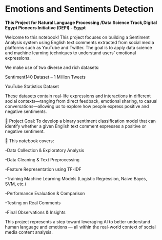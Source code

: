 # Emotions and Sentiments Detection

**This Project for Natural Language Processing /Data Science Track,Digital Egypt Pioneers Initiative (DEPI) - Egypt**

   


Welcome to this notebook!
This project focuses on building a Sentiment Analysis system using English text comments extracted from social media platforms such as YouTube and Twitter. The goal is to apply data science and machine learning techniques to understand users' emotional expressions.

We make use of two diverse and rich datasets:

Sentiment140 Dataset – 1 Million Tweets

YouTube Statistics Dataset

These datasets contain real-life expressions and interactions in different social contexts—ranging from direct feedback, emotional sharing, to casual conversations—allowing us to explore how people express positive and negative sentiments.

🎯 Project Goal:
To develop a binary sentiment classification model that can identify whether a given English text comment expresses a positive or negative sentiment.

📌 This notebook covers:

-Data Collection & Exploratory Analysis

-Data Cleaning & Text Preprocessing

-Feature Representation using TF-IDF

-Training Machine Learning Models (Logistic Regression, Naive Bayes, SVM, etc.)

-Performance Evaluation & Comparison

-Testing on Real Comments

-Final Observations & Insights

This project represents a step toward leveraging AI to better understand human language and emotions — all within the real-world context of social media content analysis.

